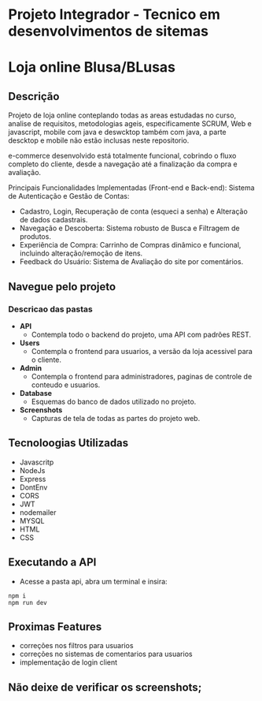 # Projeto Integrador - Tecnico em desenvolvimentos de sitemas

# Loja online Blusa/BLusas

## Descrição
Projeto de loja online conteplando todas as areas estudadas no curso, analise de requisitos, metodologias ageis, especificamente SCRUM, Web e javascript, mobile com java e deswcktop também com java, a parte descktop e mobile não estão inclusas neste repositorio.

e-commerce desenvolvido está totalmente funcional, cobrindo o fluxo completo do cliente, desde a navegação até a finalização da compra e avaliação.

Principais Funcionalidades Implementadas (Front-end e Back-end):
Sistema de Autenticação e Gestão de Contas: 
- Cadastro, Login, Recuperação de conta (esqueci a senha) e Alteração de dados cadastrais.
- Navegação e Descoberta: Sistema robusto de Busca e Filtragem de produtos.
- Experiência de Compra: Carrinho de Compras dinâmico e funcional, incluindo alteração/remoção de itens.
- Feedback do Usuário: Sistema de Avaliação do site por comentários.

## Navegue pelo projeto

### Descricao das pastas

- **API**
    - Contempla todo o backend do projeto, uma API com padrões REST.
- **Users**
   - Contempla o frontend para usuarios, a versão da loja acessivel para o cliente.
- **Admin**
   - Contempla o frontend para administradores, paginas de controle de conteudo e usuarios.
- **Database**
   - Esquemas do banco de dados utilizado no projeto.
- **Screenshots**
   - Capturas de tela de todas as partes do projeto web.

## Tecnoloogias Utilizadas

  - Javascritp
  - NodeJs
  - Express
  - DontEnv
  - CORS
  - JWT
  - nodemailer
  - MYSQL
  - HTML
  - CSS
    
## Executando a API

  - Acesse a pasta api, abra um terminal e insira:
```
npm i
npm run dev
```

## Proximas Features
- correções nos filtros para usuarios
- correções no sistemas de comentarios para usuarios
- implementação de login client

## Não deixe de verificar os screenshots;
    
